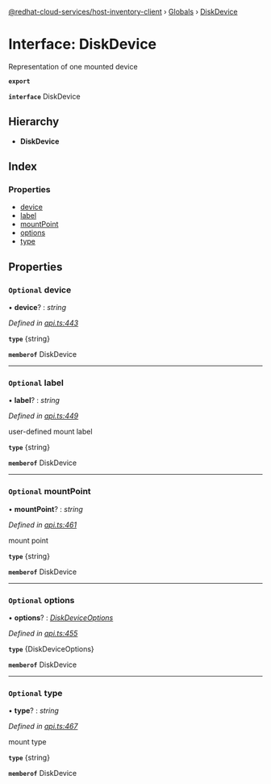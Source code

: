 [@redhat-cloud-services/host-inventory-client](../README.md) › [Globals](../globals.md) › [DiskDevice](diskdevice.md)

# Interface: DiskDevice

Representation of one mounted device

**`export`** 

**`interface`** DiskDevice

## Hierarchy

* **DiskDevice**

## Index

### Properties

* [device](diskdevice.md#optional-device)
* [label](diskdevice.md#optional-label)
* [mountPoint](diskdevice.md#optional-mountpoint)
* [options](diskdevice.md#optional-options)
* [type](diskdevice.md#optional-type)

## Properties

### `Optional` device

• **device**? : *string*

*Defined in [api.ts:443](https://github.com/RedHatInsights/javascript-clients/blob/master/packages/host-inventory/api.ts#L443)*

**`type`** {string}

**`memberof`** DiskDevice

___

### `Optional` label

• **label**? : *string*

*Defined in [api.ts:449](https://github.com/RedHatInsights/javascript-clients/blob/master/packages/host-inventory/api.ts#L449)*

user-defined mount label

**`type`** {string}

**`memberof`** DiskDevice

___

### `Optional` mountPoint

• **mountPoint**? : *string*

*Defined in [api.ts:461](https://github.com/RedHatInsights/javascript-clients/blob/master/packages/host-inventory/api.ts#L461)*

mount point

**`type`** {string}

**`memberof`** DiskDevice

___

### `Optional` options

• **options**? : *[DiskDeviceOptions](diskdeviceoptions.md)*

*Defined in [api.ts:455](https://github.com/RedHatInsights/javascript-clients/blob/master/packages/host-inventory/api.ts#L455)*

**`type`** {DiskDeviceOptions}

**`memberof`** DiskDevice

___

### `Optional` type

• **type**? : *string*

*Defined in [api.ts:467](https://github.com/RedHatInsights/javascript-clients/blob/master/packages/host-inventory/api.ts#L467)*

mount type

**`type`** {string}

**`memberof`** DiskDevice

